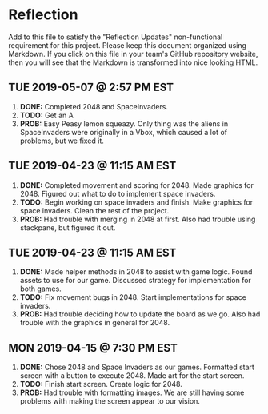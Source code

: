 # Reflection

Add to this file to satisfy the "Reflection Updates" non-functional requirement
for this project. Please keep this document organized using Markdown. If you
click on this file in your team's GitHub repository website, then you will see
that the Markdown is transformed into nice looking HTML.

## TUE 2019-05-07 @ 2:57 PM EST

1. **DONE:** Completed 2048 and SpaceInvaders.
2. **TODO:** Get an A
3. **PROB:** Easy Peasy lemon squeazy. Only thing was the aliens in SpaceInvaders were originally in a Vbox, which
    caused a lot of problems, but we fixed it.
    
## TUE 2019-04-23 @ 11:15 AM EST
    
1. **DONE:** Completed movement and scoring for 2048. Made graphics for 2048. Figured out what to do to implement space invaders. 
2. **TODO:** Begin working on space invaders and finish. Make graphics for space invaders. Clean the rest of the project.
3. **PROB:** Had trouble with merging in 2048 at first. Also had trouble using stackpane, but figured it out.
    
## TUE 2019-04-23 @ 11:15 AM EST
    
1. **DONE:** Made helper methods in 2048 to assist with game logic. Found assets to use for our game. Discussed strategy for implementation for both games.
2. **TODO:** Fix movement bugs in 2048. Start implementations for space invaders.
3. **PROB:** Had trouble deciding how to update the board as we go. Also had trouble with the graphics in general for 2048.

## MON 2019-04-15 @ 7:30 PM EST

1. **DONE:** Chose 2048 and Space Invaders as our games. Formatted start screen with a button to execute 2048. Made art for the start screen. 
2. **TODO:** Finish start screen. Create logic for 2048.
3. **PROB:** Had trouble with formatting images. We are still having some problems with making the screen appear to our vision.
